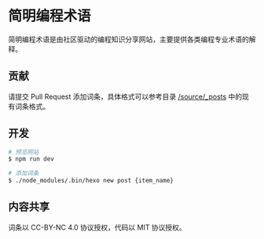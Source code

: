 # 简明编程术语

简明编程术语是由社区驱动的编程知识分享网站，主要提供各类编程专业术语的解释。

## 贡献

请提交 Pull Request 添加词条，具体格式可以参考目录 [/source/_posts](/source/_posts) 中的现有词条格式。

## 开发

```bash
# 预览网站
$ npm run dev

# 添加词条
$ ./node_modules/.bin/hexo new post {item_name}
```

## 内容共享

词条以 CC-BY-NC 4.0 协议授权，代码以 MIT 协议授权。
